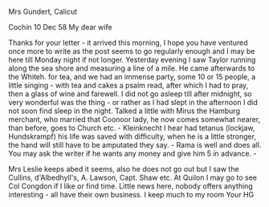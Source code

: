 Mrs Gundert, Calicut

 Cochin 10 Dec 58
My dear wife

Thanks for your letter - it arrived this morning, I hope you have ventured once more to write as the post seems to go regularly enough and I may be here till Monday night if not longer. Yesterday evening I saw Taylor running along the sea shore and measuring a line of a mile. He came afterwards to the Whiteh. for tea, and we had an immense party, some 10 or 15 people, a little singing - with tea and cakes a psalm read, after which I had to pray, then a glass of wine and farewell. I did not go asleep till after midnight, so very wonderful was the thing - or rather as I had slept in the afternoon I did not soon find sleep in the night. Talked a little with Mirus the Hamburg merchant, who married that Coonoor lady, he now comes somewhat nearer, than before, goes to Church etc. - Kleinknecht I hear had tetanus (lockjaw, Hundskrampf) his life was saved with difficulty, when he is a little stronger, the hand will still have to be amputated they say. - Rama is well and does all. You may ask the writer if he wants any money and give him 5 in advance. -

Mrs Leslie keeps abed it seems, also he does not go out but I saw the Cullins, d'Albedhyll's, A. Lawson, Capt. Shaw etc. At Quilon I may go to see Col Congdon if I like or find time. Little news here, nobody offers anything interesting - all have their own business. I keep much to my room  Your HG

